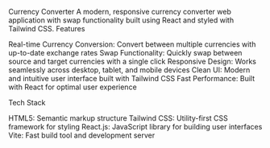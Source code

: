 Currency Converter
A modern, responsive currency converter web application with swap functionality built using React and styled with Tailwind CSS.
Features

Real-time Currency Conversion: Convert between multiple currencies with up-to-date exchange rates
Swap Functionality: Quickly swap between source and target currencies with a single click
Responsive Design: Works seamlessly across desktop, tablet, and mobile devices
Clean UI: Modern and intuitive user interface built with Tailwind CSS
Fast Performance: Built with React for optimal user experience

Tech Stack

HTML5: Semantic markup structure
Tailwind CSS: Utility-first CSS framework for styling
React.js: JavaScript library for building user interfaces
Vite: Fast build tool and development server

